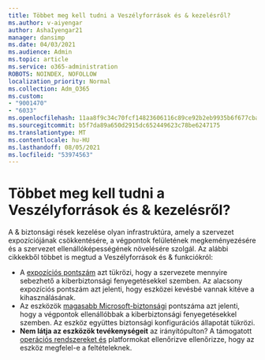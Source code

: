 ```yaml
---
title: Többet meg kell tudni a Veszélyforrások és & kezelésről?
ms.author: v-aiyengar
author: AshaIyengar21
manager: dansimp
ms.date: 04/03/2021
ms.audience: Admin
ms.topic: article
ms.service: o365-administration
ROBOTS: NOINDEX, NOFOLLOW
localization_priority: Normal
ms.collection: Adm_O365
ms.custom:
- "9001470"
- "6033"
ms.openlocfilehash: 11aa8f9c34c70fcf14823606116c89ce92b2eb9935b6f677cba00529ded22648
ms.sourcegitcommit: b5f7da89a650d2915dc652449623c78be6247175
ms.translationtype: MT
ms.contentlocale: hu-HU
ms.lasthandoff: 08/05/2021
ms.locfileid: "53974563"
---
```

# <a name="need-to-know-more-on-threat--vulnerability-management"></a>Többet meg kell tudni a Veszélyforrások és & kezelésről?

A & biztonsági rések kezelése olyan infrastruktúra, amely a szervezet expozíciójának csökkentésére, a végpontok felületének megkeményezésére és a szervezet ellenállóképességének növelésére szolgál. Az alábbi cikkekből többet is megtud a Veszélyforrások és & funkciókról:

- A [expozíciós pontszám](https://docs.microsoft.com/windows/security/threat-protection/microsoft-defender-atp/tvm-exposure-score) azt tükrözi, hogy a szervezete mennyire sebezhető a kiberbiztonsági fenyegetésekkel szemben. Az alacsony expozíciós pontszám azt jelenti, hogy eszközei kevésbé vannak kitéve a kihasználásának.
- Az eszközök [magasabb Microsoft-biztonsági](https://docs.microsoft.com/windows/security/threat-protection/microsoft-defender-atp/tvm-microsoft-secure-score-devices) pontszáma azt jelenti, hogy a végpontok ellenállóbbak a kiberbiztonsági fenyegetésekkel szemben. Az eszköz együttes biztonsági konfigurációs állapotát tükrözi.
- **Nem látja az eszközök tevékenységeit** az irányítópulton? A támogatott [operációs rendszereket és](https://docs.microsoft.com/windows/security/threat-protection/microsoft-defender-atp/tvm-supported-os) platformokat ellenőrizve ellenőrizze, hogy az eszköz megfelel-e a feltételeknek.
